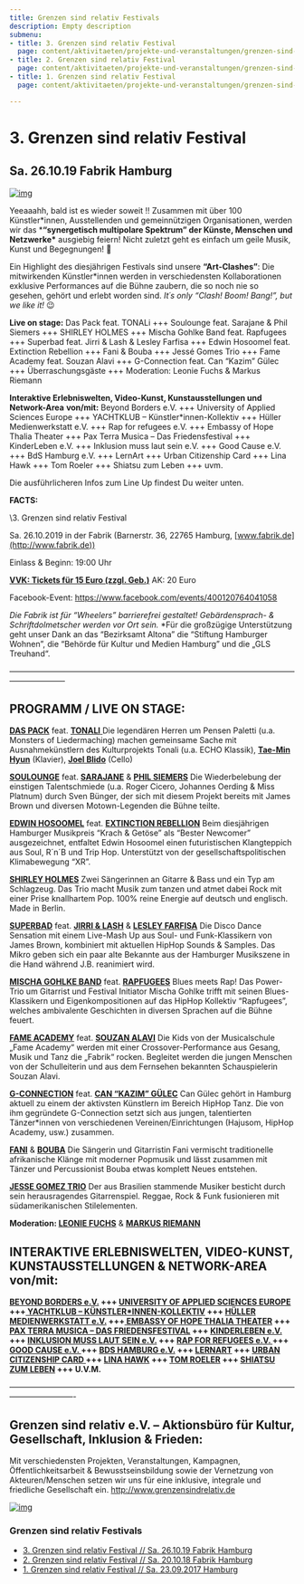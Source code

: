 ```yaml
---
title: Grenzen sind relativ Festivals
description: Empty description
submenu:
- title: 3. Grenzen sind relativ Festival
  page: content/aktivitaeten/projekte-und-veranstaltungen/grenzen-sind-relativ-festivals.md
- title: 2. Grenzen sind relativ Festival
  page: content/aktivitaeten/projekte-und-veranstaltungen/grenzen-sind-relativ-festivals.md
- title: 1. Grenzen sind relativ Festival
  page: content/aktivitaeten/projekte-und-veranstaltungen/grenzen-sind-relativ-festivals.md

---
```

# 3. Grenzen sind relativ Festival 

## Sa. 26.10.19 Fabrik Hamburg

[![img](http://www.grenzensindrelativ.de/wp-content/uploads/2019/08/Webseite-Overbild.jpg)](http://www.grenzensindrelativ.de/wp-content/uploads/2019/08/Webseite-Overbild.jpg)

Yeeaaahh, bald ist es wieder soweit !! Zusammen mit über 100  Künstler*innen, Ausstellenden und gemeinnützigen Organisationen, werden  wir das ***“synergetisch multipolare Spektrum” der Künste, Menschen und Netzwerke\*** ausgiebig feiern! Nicht zuletzt geht es einfach um geile Musik, Kunst und Begegnungen! 🙂

Ein Highlight des diesjährigen Festivals sind unsere **“Art-Clashes”**: Die mitwirkenden Künstler*innen werden in verschiedensten Kollaborationen  exklusive Performances auf die Bühne zaubern, die so noch nie so  gesehen, gehört und erlebt worden sind. *It´s only “Clash! Boom! Bang!”, but we like it!* 😉 

**Live on stage:**
Das Pack feat. TONALi +++ Soulounge feat. Sarajane & Phil Siemers  +++ SHIRLEY HOLMES +++ Mischa Gohlke Band feat. Rapfugees +++ Superbad  feat. Jirri & Lash & Lesley Farfisa +++ Edwin Hosoomel feat.  Extinction Rebellion +++ Fani & Bouba +++ Jessé Gomes Trio +++ Fame  Academy feat. Souzan Alavi +++ G-Connection feat. Can “Kazim” Gülec +++  Überraschungsgäste +++ Moderation: Leonie Fuchs & Markus Riemann

**Interaktive Erlebniswelten, Video-Kunst, Kunstausstellungen und Network-Area** **von/mit:**
 Beyond Borders e.V. +++ University of Applied Sciences Europe +++  YACHTKLUB – Künstler*innen-Kollektiv +++ Hüller Medienwerkstatt e.V. +++ Rap for refugees e.V. +++ Embassy of Hope Thalia Theater +++ Pax Terra  Musica – Das Friedensfestival +++ KinderLeben e.V. +++ Inklusion muss  laut sein e.V. +++ Good Cause e.V. +++ BdS Hamburg e.V. +++ LernArt +++  Urban Citizenship Card +++ Lina Hawk +++ Tom Roeler +++ Shiatsu zum  Leben +++ uvm.

Die ausführlicheren Infos zum Line Up findest Du weiter unten.


**FACTS:**

\3. Grenzen sind relativ Festival

Sa. 26.10.2019 in der Fabrik (Barnerstr. 36, 22765 Hamburg, [www.fabrik.de](http://www.fabrik.de))

Einlass & Beginn: 19:00 Uhr

[**VVK: Tickets für 15 Euro (zzgl. Geb.)**](https://www.tixforgigs.com/site/Pages/Shop/ShowEvent.aspx?ID=31039) AK: 20 Euro

Facebook-Event: https://www.facebook.com/events/400120764041058

*Die Fabrik ist für “Wheelers” barrierefrei gestaltet! Gebärdensprach- & Schriftdolmetscher werden vor Ort sein.* *Für die großzügige Unterstützung geht unser Dank an das “Bezirksamt Altona” die “Stiftung Hamburger Wohnen”, die “Behörde für Kultur und Medien  Hamburg” und die „GLS Treuhand“.


———————————————————————————————————————————

## **PROGRAMM / LIVE ON STAGE:**

[**DAS PACK**](http://www.daspack.de/) feat. [**TONALI** ](https://www.tonali.de/)
Die legendären Herren um Pensen Paletti (u.a. Monsters of Liedermaching) machen gemeinsame Sache mit Ausnahmekünstlern des Kulturprojekts Tonali (u.a. ECHO Klassik), [**Tae-Min Hyun**](https://www.tonalisten.com/tonalisten/tonalisten/show/tae-min-hyun/) (Klavier), [**Joel Blido**](https://www.tonalisten.com/tonalisten/tonalisten/show/joel-blido/) (Cello)

[**SOULOUNGE**](https://www.soulounge.com/) feat. [**SARAJANE**](https://www.sarajane.eu/) & [**PHIL SIEMERS**](https://www.philsiemers.de/)
Die Wiederbelebung der einstigen Talentschmiede (u.a. Roger Cicero,  Johannes Oerding & Miss Platnum) durch Sven Bünger, der sich mit  diesem Projekt bereits mit James Brown und diversen Motown-Legenden die  Bühne teilte.

[**EDWIN HOSOOMEL**](https://www.edwinhosoomel.com/home-1) feat. [**EXTINCTION REBELLION**](https://extinctionrebellion.de/)
Beim diesjährigen Hamburger Musikpreis “Krach & Getöse” als “Bester  Newcomer” ausgezeichnet, entfaltet Edwin Hosoomel einen futuristischen  Klangteppich aus Soul, R´n´B und Trip Hop. Unterstützt von der  gesellschaftspolitischen Klimabewegung “XR”.

[**SHIRLEY HOLMES**](https://shirleyholmes.de/)
Zwei Sängerinnen an Gitarre & Bass und ein Typ am Schlagzeug.
Das Trio macht Musik zum tanzen und atmet dabei Rock mit einer Prise knallhartem Pop.
100% reine Energie auf deutsch und englisch. Made in Berlin.

[**SUPERBAD**](https://www.superbad-hamburg.com/) feat. [**JIRRI & LASH**](https://b-m.facebook.com/jirriundlash/) & [**LESLEY FARFISA**](http://www.derfallboese.de/wordpress/)
Die Disco Dance Sensation mit einem Live-Mash Up aus Soul- und  Funk-Klassikern von James Brown, kombiniert mit aktuellen HipHop Sounds  & Samples. Das Mikro geben sich ein paar alte Bekannte aus der  Hamburger Musikszene in die Hand während J.B. reanimiert wird.

 [**MISCHA GOHLKE BAND**](https://mischagohlkeband.de/) feat. [**RAPFUGEES**](https://www.rapfugees.org/)
 Blues meets Rap! Das Power-Trio um Gitarrist und Festival Initiator  Mischa Gohlke trifft mit seinen Blues-Klassikern und Eigenkompositionen  auf das HipHop Kollektiv “Rapfugees”, welches ambivalente Geschichten in diversen Sprachen auf die Bühne feuert.

 [**FAME ACADEMY**](https://www.fame-academy.com/) feat. [**SOUZAN ALAVI**](https://www.souzan-alavi.de/) 
 Die Kids von der Musicalschule „Fame Academy“ werden mit einer  Crossover-Performance aus Gesang, Musik und Tanz die „Fabrik“ rocken.  Begleitet werden die jungen Menschen von der Schulleiterin und aus dem  Fernsehen bekannten Schauspielerin Souzan Alavi.

[**G-CONNECTION**](http://canguelec.de/) feat. [**CAN “KAZIM” GÜLEC**](http://canguelec.de/) 
 Can Gülec gehört in Hamburg aktuell zu einem der aktivsten Künstlern im  Bereich HipHop Tanz. Die von ihm gegründete G-Connection setzt sich aus  jungen, talentierten Tänzer*innen von verschiedenen  Vereinen/Einrichtungen (Hajusom, HipHop Academy, usw.) zusammen.

[**FANI**](https://www.facebook.com/FaNiMusic7/) & [**BOUBA**](https://www.facebook.com/Bouba-África-danza-158965274228342/) Die Sängerin und Gitarristin Fani vermischt traditionelle afrikanische  Klänge mit moderner Popmusik und lässt zusammen mit Tänzer und  Percussionist Bouba etwas komplett Neues entstehen.

[**JESSE GOMEZ TRIO**](https://youandme-music.blogspot.com/2015/07/jesse-gomes-gitarrist-und-bassist.html) 
 Der aus Brasilien stammende Musiker besticht durch sein herausragendes Gitarrenspiel.
 Reggae, Rock & Funk fusionieren mit südamerikanischen Stilelementen.

**Moderation: [LEONIE FUCHS](https://leonie-fuchs.de/)** & **[MARKUS RIEMANN](https://kulturbedarf.de/)**

## **INTERAKTIVE ERLEBNISWELTEN, VIDEO-KUNST, KUNSTAUSSTELLUNGEN** **& NETWORK-AREA von/mit**:

**[BEYOND BORDERS e.V.](http://beyond-borders-ev.de/de/) +++ [UNIVERSITY OF APPLIED SCIENCES EUROPE](http://www.btk-fh.de/de/hamburg/) +++[ YACHTKLUB – KÜNSTLER\*INNEN-KOLLEKTIV](https://www.instagram.com/yachtklub_society/) +++ [HÜLLER MEDIENWERKSTATT e.V.](http://hueller-medienwerkstatt.de/) +++[ EMBASSY OF HOPE THALIA THEATER](https://www.facebook.com/EmbassyThaliaTheater/) +++ [PAX TERRA MUSICA – DAS FRIEDENSFESTIVAL](https://www.pax-terra-musica.de/) +++ [KINDERLEBEN e.V.](https://kinderleben.hamburg/) +++ [INKLUSION MUSS LAUT SEIN e.V.](http://www.i-m-l-s.com/) +++ [RAP FOR REFUGEES e.V. ](https://www.rapforrefugees.org/)+++ [GOOD CAUSE e.V. ](https://www.facebook.com/goodcause2013/)+++ [BDS HAMBURG e.V.](http://www.bds-hh.de/) +++ [LERNART](http://lernart.schule/) +++ [URBAN CITIZENSHIP CARD ](http://urban-citizenship-hamburg.rechtaufstadt.net/)+++ [LINA HAWK](https://linahawk.com/site/) +++ [TOM ROELER](https://roeler.com/) +++ [SHIATSU ZUM LEBEN](https://www.shiatsu-zum-leben.de) +++ U.V.M.**

————————————————————————————————————————————-

## **Grenzen sind relativ e.V. – Aktionsbüro für Kultur, Gesellschaft, Inklusion & Frieden:**

Mit verschiedensten Projekten, Veranstaltungen, Kampagnen,  Öffentlichkeitsarbeit & Bewusstseinsbildung sowie der Vernetzung von Akteuren/Menschen setzen wir uns für eine inklusive, integrale und  friedliche Gesellschaft ein. http://www.grenzensindrelativ.de

[![img](http://www.grenzensindrelativ.de/wp-content/uploads/2019/08/Plakat_OnlineA2_GSR3.jpg)](http://www.grenzensindrelativ.de/wp-content/uploads/2019/08/Plakat_OnlineA2_GSR3.jpg)

### Grenzen sind relativ Festivals

- [3. Grenzen sind relativ Festival // Sa. 26.10.19 Fabrik Hamburg](http://www.grenzensindrelativ.de/veranstaltungen/3-grenzen-sind-relativ-festival-sa-26-10-19-fabrik-hamburg-2-2/3-grenzen-sind-relativ-festival-sa-26-10-19-fabrik-hamburg-2.html)
- [2. Grenzen sind relativ Festival // Sa. 20.10.18 Fabrik Hamburg](http://www.grenzensindrelativ.de/veranstaltungen/3-grenzen-sind-relativ-festival-sa-26-10-19-fabrik-hamburg-2-2/2-grenzen-sind-relativ-festival-sa-20-10-18-fabrik-hamburg.html)
- [1. Grenzen sind relativ Festival // Sa. 23.09.2017 Hamburg](http://www.grenzensindrelativ.de/veranstaltungen/3-grenzen-sind-relativ-festival-sa-26-10-19-fabrik-hamburg-2-2/audiovisuelle-impressionen-vom-grenzen-sind-relativ-festival-2017.html)